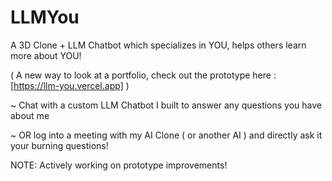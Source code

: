 # LLMYou
A 3D Clone + LLM Chatbot which specializes in YOU, helps others learn more about YOU! 

( A new way to look at a portfolio, check out the prototype here : [https://llm-you.vercel.app]  ) 

~ Chat with a custom LLM Chatbot I built to answer any questions you have about me 

~ OR log into a meeting with my AI Clone ( or another AI ) and directly ask it your burning questions! 

NOTE: Actively working on prototype improvements! 


